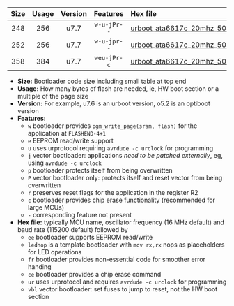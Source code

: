 |Size|Usage|Version|Features|Hex file|
|:-:|:-:|:-:|:-:|:--|
|248|256|u7.7|`w-u-jPr--`|[urboot_ata6617c_20mhz_500000bps_lednop_ur_vbl.hex](https://raw.githubusercontent.com/stefanrueger/urboot.hex/main/mcus/ata6617c/fcpu_20mhz/500000_bps/urboot_ata6617c_20mhz_500000bps_lednop_ur_vbl.hex)|
|252|256|u7.7|`w-u-jpr--`|[urboot_ata6617c_20mhz_500000bps_lednop_fr_ur_vbl.hex](https://raw.githubusercontent.com/stefanrueger/urboot.hex/main/mcus/ata6617c/fcpu_20mhz/500000_bps/urboot_ata6617c_20mhz_500000bps_lednop_fr_ur_vbl.hex)|
|358|384|u7.7|`weu-jPr-c`|[urboot_ata6617c_20mhz_500000bps_ee_lednop_fr_ce_ur_vbl.hex](https://raw.githubusercontent.com/stefanrueger/urboot.hex/main/mcus/ata6617c/fcpu_20mhz/500000_bps/urboot_ata6617c_20mhz_500000bps_ee_lednop_fr_ce_ur_vbl.hex)|

- **Size:** Bootloader code size including small table at top end
- **Usage:** How many bytes of flash are needed, ie, HW boot section or a multiple of the page size
- **Version:** For example, u7.6 is an urboot version, o5.2 is an optiboot version
- **Features:**
  + `w` bootloader provides `pgm_write_page(sram, flash)` for the application at `FLASHEND-4+1`
  + `e` EEPROM read/write support
  + `u` uses urprotocol requiring `avrdude -c urclock` for programming
  + `j` vector bootloader: applications *need to be patched externally*, eg, using `avrdude -c urclock`
  + `p` bootloader protects itself from being overwritten
  + `P` vector bootloader only: protects itself and reset vector from being overwritten
  + `r` preserves reset flags for the application in the register R2
  + `c` bootloader provides chip erase functionality (recommended for large MCUs)
  + `-` corresponding feature not present
- **Hex file:** typically MCU name, oscillator frequency (16 MHz default) and baud rate (115200 default) followed by
  + `ee` bootloader supports EEPROM read/write
  + `lednop` is a template bootloader with `mov rx,rx` nops as placeholders for LED operations
  + `fr` bootloader provides non-essential code for smoother error handing
  + `ce` bootloader provides a chip erase command
  + `ur` uses urprotocol and requires `avrdude -c urclock` for programming
  + `vbl` vector bootloader: set fuses to jump to reset, not the HW boot section
